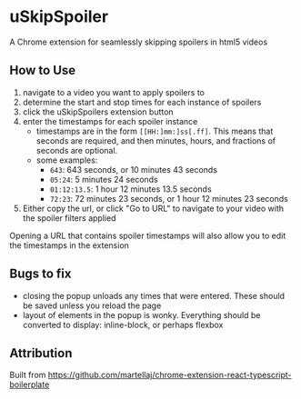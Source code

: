 # uSkipSpoiler
A Chrome extension for seamlessly skipping spoilers in html5 videos

## How to Use
1. navigate to a video you want to apply spoilers to
2. determine the start and stop times for each instance of spoilers
3. click the uSkipSpoilers extension button
4. enter the timestamps for each spoiler instance
    - timestamps are in the form `[[HH:]mm:]ss[.ff]`. This means that seconds are required, and then minutes, hours, and fractions of seconds are optional.
    - some examples: 
        - `643`: 643 seconds, or 10 minutes 43 seconds
        - `05:24`: 5 minutes 24 seconds
        - `01:12:13.5`: 1 hour 12 minutes 13.5 seconds
        - `72:23`: 72 minutes 23 seconds, or 1 hour 12 minutes 23 seconds
5. Either copy the url, or click "Go to URL" to navigate to your video with the spoiler filters applied

Opening a URL that contains spoiler timestamps will also allow you to edit the timestamps in the extension


## Bugs to fix
- closing the popup unloads any times that were entered. These should be saved unless you reload the page
- layout of elements in the popup is wonky. Everything should be converted to display: inline-block, or perhaps flexbox

## Attribution
Built from https://github.com/martellaj/chrome-extension-react-typescript-boilerplate
